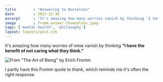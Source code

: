 ```yaml
---
title        : "Answering to Ourselves"
date         : 2017-12-30
excerpt      : "It's amazing how many worries vanish by thinking 'I have the benefit of not caring what they think.'"
image        : fromm-answer-themselves.jpeg
tags: ['mental health', 'philosophy']
layout: layouts/post.njk
---
```


It's amazing how many worries of mine vanish by thinking **"I have the benefit of not caring what they think."**

![From "The Art of Being" by Erich Fromm](/assets/images/featured/fromm-answer-themselves.jpeg)

I partly have this Fromm quote to thank, which reminds me it's often the right response.
